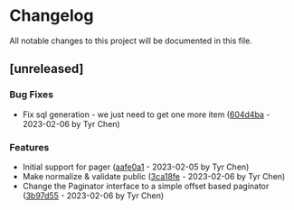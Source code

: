 # Changelog

All notable changes to this project will be documented in this file.

## [unreleased]

### Bug Fixes

- Fix sql generation - we just need to get one more item ([604d4ba](604d4ba777521e84fada222443ac5ff036123147) - 2023-02-06 by Tyr Chen)

### Features

- Initial support for pager ([aafe0a1](aafe0a129eea30185cad4e00d3ccebc269b83ee3) - 2023-02-05 by Tyr Chen)
- Make normalize & validate public ([3ca18fe](3ca18fe582ba57c3701d8d88e46b1e81e26cd196) - 2023-02-06 by Tyr Chen)
- Change the Paginator interface to a simple offset based paginator ([3b97d55](3b97d552d9320d78029178d1a29a1d0f170534fb) - 2023-02-06 by Tyr Chen)

<!-- generated by git-cliff -->
